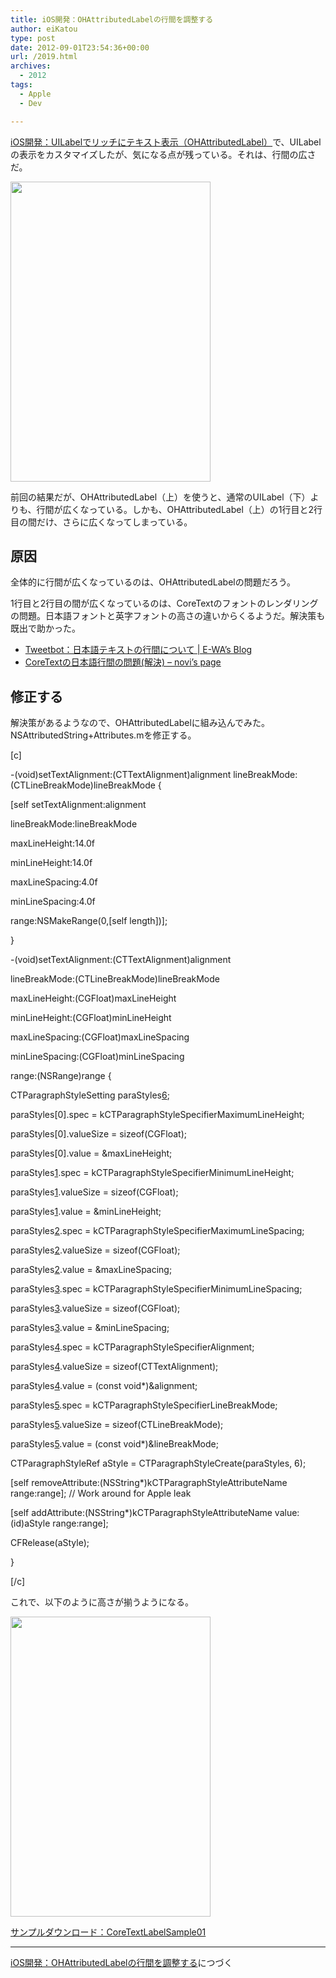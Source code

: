 ```yaml
---
title: iOS開発：OHAttributedLabelの行間を調整する
author: eiKatou
type: post
date: 2012-09-01T23:54:36+00:00
url: /2019.html
archives:
  - 2012
tags:
  - Apple
  - Dev

---
```

[iOS開発：UILabelでリッチにテキスト表示（OHAttributedLabel）][1]で、UILabelの表示をカスタマイズしたが、気になる点が残っている。それは、行間の広さだ。

[<img src="http://eikatou.net/blog/wp-content/uploads/2012/08/CoreTextLabelSample01.png" alt="" title="CoreTextLabelSample01" width="320" height="480" class="alignnone size-full wp-image-2000" srcset="/uploads/2012/08/CoreTextLabelSample01.png 320w, /uploads/2012/08/CoreTextLabelSample01-200x300.png 200w" sizes="(max-width: 320px) 100vw, 320px" />][2]
  
前回の結果だが、OHAttributedLabel（上）を使うと、通常のUILabel（下）よりも、行間が広くなっている。しかも、OHAttributedLabel（上）の1行目と2行目の間だけ、さらに広くなってしまっている。

<!--more-->

## 原因

全体的に行間が広くなっているのは、OHAttributedLabelの問題だろう。

1行目と2行目の間が広くなっているのは、CoreTextのフォントのレンダリングの問題。日本語フォントと英字フォントの高さの違いからくるようだ。解決策も既出で助かった。

  * [Tweetbot：日本語テキストの行間について | E-WA’s Blog][3]
  * [CoreTextの日本語行間の問題(解決) &#8211; novi&#8217;s page][4]

## 修正する

解決策があるようなので、OHAttributedLabelに組み込んでみた。NSAttributedString+Attributes.mを修正する。

[c]
  
-(void)setTextAlignment:(CTTextAlignment)alignment lineBreakMode:(CTLineBreakMode)lineBreakMode {
	  
[self setTextAlignment:alignment
               
lineBreakMode:lineBreakMode
               
maxLineHeight:14.0f
               
minLineHeight:14.0f
              
maxLineSpacing:4.0f
              
minLineSpacing:4.0f
                       
range:NSMakeRange(0,[self length])];
  
}

-(void)setTextAlignment:(CTTextAlignment)alignment
            
lineBreakMode:(CTLineBreakMode)lineBreakMode
            
maxLineHeight:(CGFloat)maxLineHeight
            
minLineHeight:(CGFloat)minLineHeight
           
maxLineSpacing:(CGFloat)maxLineSpacing
           
minLineSpacing:(CGFloat)minLineSpacing
                    
range:(NSRange)range {

CTParagraphStyleSetting paraStyles[6];

paraStyles[0].spec = kCTParagraphStyleSpecifierMaximumLineHeight;
	  
paraStyles[0].valueSize = sizeof(CGFloat);
	  
paraStyles[0].value = &maxLineHeight;

paraStyles[1].spec = kCTParagraphStyleSpecifierMinimumLineHeight;
	  
paraStyles[1].valueSize = sizeof(CGFloat);
	  
paraStyles[1].value = &minLineHeight;

paraStyles[2].spec = kCTParagraphStyleSpecifierMaximumLineSpacing;
	  
paraStyles[2].valueSize = sizeof(CGFloat);
	  
paraStyles[2].value = &maxLineSpacing;

paraStyles[3].spec = kCTParagraphStyleSpecifierMinimumLineSpacing;
	  
paraStyles[3].valueSize = sizeof(CGFloat);
	  
paraStyles[3].value = &minLineSpacing;

paraStyles[4].spec = kCTParagraphStyleSpecifierAlignment;
	  
paraStyles[4].valueSize = sizeof(CTTextAlignment);
	  
paraStyles[4].value = (const void*)&alignment;

paraStyles[5].spec = kCTParagraphStyleSpecifierLineBreakMode;
	  
paraStyles[5].valueSize = sizeof(CTLineBreakMode);
	  
paraStyles[5].value = (const void*)&lineBreakMode;

CTParagraphStyleRef aStyle = CTParagraphStyleCreate(paraStyles, 6);
	  
[self removeAttribute:(NSString*)kCTParagraphStyleAttributeName range:range]; // Work around for Apple leak
	  
[self addAttribute:(NSString*)kCTParagraphStyleAttributeName value:(id)aStyle range:range];
	  
CFRelease(aStyle);
  
}
  
[/c]

これで、以下のように高さが揃うようになる。
  
[<img src="http://eikatou.net/blog/wp-content/uploads/2012/09/20120902b.png" alt="" title="20120902b" width="320" height="480" class="alignnone size-full wp-image-2034" srcset="/uploads/2012/09/20120902b.png 320w, /uploads/2012/09/20120902b-200x300.png 200w" sizes="(max-width: 320px) 100vw, 320px" />][5]

[サンプルダウンロード：CoreTextLabelSample01][6] 

* * *

[iOS開発：OHAttributedLabelの行間を調整する][7]につづく

 [1]: http://eikatou.net/blog/2012/08/ios_rich_uilabel_1/
 [2]: http://eikatou.net/blog/wp-content/uploads/2012/08/CoreTextLabelSample01.png
 [3]: http://ewa4618.vjck.com/2011/07/05/tweetbot%EF%BC%9A%E6%97%A5%E6%9C%AC%E8%AA%9E%E3%83%86%E3%82%AD%E3%82%B9%E3%83%88%E3%81%AE%E8%A1%8C%E9%96%93%E3%81%AB%E3%81%A4%E3%81%84%E3%81%A6/
 [4]: http://novis.jimdo.com/2011/07/02/coretext%E3%81%AE%E6%97%A5%E6%9C%AC%E8%AA%9E%E8%A1%8C%E9%96%93%E3%81%AE%E5%95%8F%E9%A1%8C-%E8%A7%A3%E6%B1%BA/
 [5]: http://eikatou.net/blog/wp-content/uploads/2012/09/20120902b.png
 [6]: http://eikatou.net/blog/wp-content/uploads/2012/09/CoreTextLabelSample01.zip
 [7]: http://eikatou.net/blog/2012/09/ios_rich_uilabel_2/
